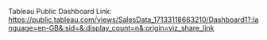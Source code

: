 Tableau Public Dashboard Link:
https://public.tableau.com/views/SalesData_17133118663210/Dashboard1?:language=en-GB&:sid=&:display_count=n&:origin=viz_share_link
